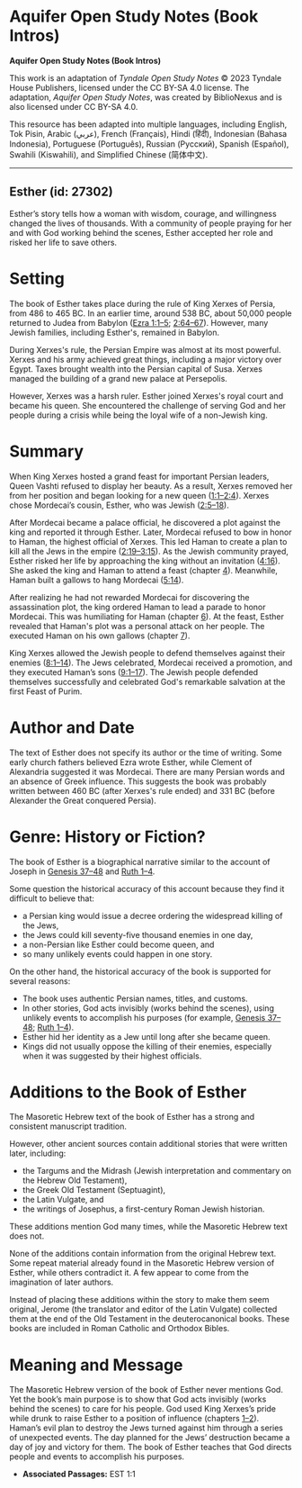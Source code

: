 # Aquifer Open Study Notes (Book Intros)

**Aquifer Open Study Notes (Book Intros)**

This work is an adaptation of *Tyndale Open Study Notes* © 2023 Tyndale House Publishers, licensed under the CC BY\-SA 4\.0 license. The adaptation, *Aquifer Open Study Notes*, was created by BiblioNexus and is also licensed under CC BY\-SA 4\.0\.

This resource has been adapted into multiple languages, including English, Tok Pisin, Arabic (عربي), French (Français), Hindi (हिंदी), Indonesian (Bahasa Indonesia), Portuguese (Português), Russian (Русский), Spanish (Español), Swahili (Kiswahili), and Simplified Chinese (简体中文).



--------------------------------

## Esther (id: 27302)

Esther’s story tells how a woman with wisdom, courage, and willingness changed the lives of thousands. With a community of people praying for her and with God working behind the scenes, Esther accepted her role and risked her life to save others.

Setting
=======

The book of Esther takes place during the rule of King Xerxes of Persia, from 486 to 465 BC. In an earlier time, around 538 BC, about 50,000 people returned to Judea from Babylon ([Ezra 1:1–5](https://ref.ly/Ezra1:1-Ezra1:5); [2:64–67](https://ref.ly/Ezra2:64-Ezra2:67)). However, many Jewish families, including Esther's, remained in Babylon.

During Xerxes's rule, the Persian Empire was almost at its most powerful. Xerxes and his army achieved great things, including a major victory over Egypt. Taxes brought wealth into the Persian capital of Susa. Xerxes managed the building of a grand new palace at Persepolis. 

However, Xerxes was a harsh ruler. Esther joined Xerxes's royal court and became his queen. She encountered the challenge of serving God and her people during a crisis while being the loyal wife of a non\-Jewish king.

Summary
=======

When King Xerxes hosted a grand feast for important Persian leaders, Queen Vashti refused to display her beauty. As a result, Xerxes removed her from her position and began looking for a new queen ([1:1–2:4](https://ref.ly/Esth1:1-Esth2:4)). Xerxes chose Mordecai’s cousin, Esther, who was Jewish ([2:5–18](https://ref.ly/Esth2:5-Esth2:18)).

After Mordecai became a palace official, he discovered a plot against the king and reported it through Esther. Later, Mordecai refused to bow in honor to Haman, the highest official of Xerxes. This led Haman to create a plan to kill all the Jews in the empire ([2:19–3:15](https://ref.ly/Esth2:19-Esth3:15)). As the Jewish community prayed, Esther risked her life by approaching the king without an invitation ([4:16](https://ref.ly/Esth4:16)). She asked the king and Haman to attend a feast (chapter [4](https://ref.ly/Esth4:1-Esth4:17)). Meanwhile, Haman built a gallows to hang Mordecai ([5:14](https://ref.ly/Esth5:14)).

After realizing he had not rewarded Mordecai for discovering the assassination plot, the king ordered Haman to lead a parade to honor Mordecai. This was humiliating for Haman (chapter [6](https://ref.ly/Esth6:1-Esth6:14)). At the feast, Esther revealed that Haman's plot was a personal attack on her people. The executed Haman on his own gallows (chapter [7](https://ref.ly/Esth7:1-Esth7:10)).

King Xerxes allowed the Jewish people to defend themselves against their enemies ([8:1–14](https://ref.ly/Esth8:1-Esth8:14)). The Jews celebrated, Mordecai received a promotion, and they executed Haman’s sons ([9:1–17](https://ref.ly/Esth9:1-Esth9:17)). The Jewish people defended themselves successfully and celebrated God's remarkable salvation at the first Feast of Purim.

Author and Date
===============

The text of Esther does not specify its author or the time of writing. Some early church fathers believed Ezra wrote Esther, while Clement of Alexandria suggested it was Mordecai. There are many Persian words and an absence of Greek influence. This suggests the book was probably written between 460 BC (after Xerxes's rule ended) and 331 BC (before Alexander the Great conquered Persia).

Genre: History or Fiction?
==========================

The book of Esther is a biographical narrative similar to the account of Joseph in [Genesis 37–48](https://ref.ly/Gen37:1-Gen48:22) and [Ruth 1–4](https://ref.ly/Ruth1:1-Ruth4:22). 

Some question the historical accuracy of this account because they find it difficult to believe that:

* a Persian king would issue a decree ordering the widespread killing of the Jews,
* the Jews could kill seventy\-five thousand enemies in one day,
* a non\-Persian like Esther could become queen, and
* so many unlikely events could happen in one story.

On the other hand, the historical accuracy of the book is supported for several reasons:

* The book uses authentic Persian names, titles, and customs.
* In other stories, God acts invisibly (works behind the scenes), using unlikely events to accomplish his purposes (for example, [Genesis 37–48](https://ref.ly/Gen37:1-Gen48:22); [Ruth 1–4](https://ref.ly/Ruth1:1-Ruth4:22)).
* Esther hid her identity as a Jew until long after she became queen.
* Kings did not usually oppose the killing of their enemies, especially when it was suggested by their highest officials.

Additions to the Book of Esther
===============================

The Masoretic Hebrew text of the book of Esther has a strong and consistent manuscript tradition.

However, other ancient sources contain additional stories that were written later, including:

* the Targums and the Midrash (Jewish interpretation and commentary on the Hebrew Old Testament),
* the Greek Old Testament (Septuagint),
* the Latin Vulgate, and
* the writings of Josephus, a first\-century Roman Jewish historian.

These additions mention God many times, while the Masoretic Hebrew text does not.

None of the additions contain information from the original Hebrew text. Some repeat material already found in the Masoretic Hebrew version of Esther, while others contradict it. A few appear to come from the imagination of later authors.

Instead of placing these additions within the story to make them seem original, Jerome (the translator and editor of the Latin Vulgate) collected them at the end of the Old Testament in the deuterocanonical books. These books are included in Roman Catholic and Orthodox Bibles.

Meaning and Message
===================

The Masoretic Hebrew version of the book of Esther never mentions God. Yet the book’s main purpose is to show that God acts invisibly (works behind the scenes) to care for his people. God used King Xerxes’s pride while drunk to raise Esther to a position of influence (chapters [1–2](https://ref.ly/Esth1:1-Esth2:23)). Haman’s evil plan to destroy the Jews turned against him through a series of unexpected events. The day planned for the Jews’ destruction became a day of joy and victory for them. The book of Esther teaches that God directs people and events to accomplish his purposes.

* **Associated Passages:** EST 1:1

